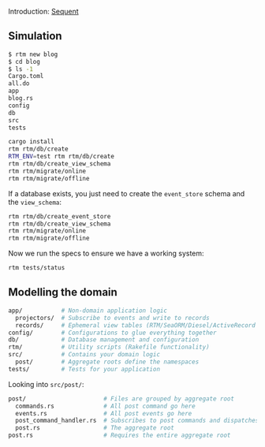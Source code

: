 
Introduction: [Sequent](https://www.sequent.io/)

## Simulation

```bash
$ rtm new blog
$ cd blog
$ ls -1
Cargo.toml
all.do
app
blog.rs
config
db
src
tests
```

```bash
cargo install
rtm rtm/db/create
RTM_ENV=test rtm rtm/db/create
rtm rtm/db/create_view_schema
rtm rtm/migrate/online
rtm rtm/migrate/offline
```

If a database exists, you just need to create the `event_store` schema and
the `view_schema`:

```bash
rtm rtm/db/create_event_store
rtm rtm/db/create_view_schema
rtm rtm/migrate/online
rtm rtm/migrate/offline
```

Now we run the specs to ensure we have a working system:

```bash
rtm tests/status
```

## Modelling the domain

```bash
app/           # Non-domain application logic
  projectors/  # Subscribe to events and write to records
  records/     # Ephemeral view tables (RTM/SeaORM/Diesel/ActiveRecord models)
config/        # Configurations to glue everything together
db/            # Database management and configuration
rtm/           # Utility scripts (Rakefile functionality)
src/           # Contains your domain logic
  post/        # Aggregate roots define the namespaces
tests/         # Tests for your application
```

Looking into `src/post/`:

```bash
post/                      # Files are grouped by aggregate root
  commands.rs              # All post command go here
  events.rs                # All post events go here
  post_command_handler.rs  # Subscribes to post commands and dispatches post events
  post.rs                  # The aggregate root
post.rs                    # Requires the entire aggregate root
```
